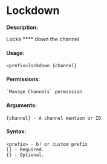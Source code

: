 # Lockdown

**Description:**

Locks **** down the channel

#### Usage:

```
<prefix>lockdown {channel}
```

#### Permissions:

```
`Manage Channels` permission
```

#### Arguments:

```
{channel} - A channel mention or ID
```

#### Syntax:

```
<prefix> - b! or custom prefix
[] - Required.
{} - Optional.
```
